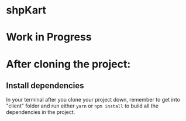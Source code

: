 # shpKart
<h1>Work in Progress</h1>

# After cloning the project:

## Install dependencies
In your terminal after you clone your project down, remember to get into "client" folder and run either `yarn` or `npm install` to build all the dependencies in the project.

